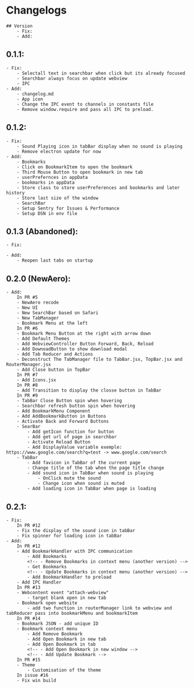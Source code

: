 # Changelogs
    ## Version
        - Fix:
        - Add:

## 0.1.1:
    - Fix:
        - Selectall text in searchbar when click but its already focused
        - Searchbar always focus on update webview
        - IPC
    - Add:
        - changelog.md
        - App icon
        - Change the IPC event to channels in constants file
        - Remove window.require and pass all IPC to preload.

## 0.1.2:
    - Fix:
        - Sound Playing icon in tabBar display when no sound is playing
        - Remove electron update for now
    - Add:
        - Bookmarks
        - Click on BookmarkItem to open the bookmark
        - Third Mouse Button to open bookmark in new tab
        - userPrefernces in appData
        - bookmarks in appData
        - Store class to store userPreferences and bookmarks and later history
        - Store last size of the window
        - SearchBar
        - Setup Sentry for Issues & Performance
        - Setup DSN in env file

## 0.1.3 (Abandoned):
    - Fix:
        
    - Add:
        - Reopen last tabs on startup

## 0.2.0 (NewAero):    
    - Add:
        In PR #5
        - NewAero recode
        - New UI
        - New SearchBar based on Safari
        - New TabManager
        - Bookmark Menu at the left
        In PR #6 
        - Bookmark Menu Button at the right with arrow down
        - Add Default Themes
        - Add WebviewController Button Forward, Back, Reload
        - Add DownoadButton to show download modal
        - Add Tab Reducer and Actions
        - Deconstruct The TabManager file to TabBar.jsx, TopBar.jsx and RouterManager.jsx
        - Add Close button in TopBar
        In PR #7 
        - Add Icons.jsx
        In PR #8
        - Add Transition to display the closse button in TabBar
        In PR #9
        - TabBar Close Button spin when hovering
        - Searchbar refresh button spin when hovering 
        - Add BookmarkMenu Component
        - Add AddBookmarkButton in Buttons
        - Activate Back and Forward Buttons
        - SearBar
            - Add getIcon function for button
            - Add get url of page in searchbar
            - Activate Reload Button
            - Add DisplayValue variable exemple: https://www.google.com/search?q=test -> www.google.com/search
        - TabBar
            - Add favicon in TabBar of the current page
            - Change title of the tab when the page title change
            - Add sound icon in TabBar when sound is playing
                - OnClick mute the sound
                - Change icon when sound is muted
            - Add loading icon in TabBar when page is loading

## 0.2.1:
    - Fix:
        In PR #12
        - Fix the display of the sound icon in tabBar
        - Fix spinner for loading icon in tabBar
    - Add:
        In PR #12
        - Add BookmarkHandler with IPC communication
            - Add Bookmarks
            <!-- - Remove Bookmarks in context menu (another version) -->
            - Get Bookmarks
            <!-- - Update Bookmarks in context menu (another version) -->
            - Add BookmarkHandler to preload
        - Add IPC Handler
        In PR #13
        - Webcontent event "attach-webview"
            - target blank open in new tab
        - Bookmark open website
            - add two function in routerManager link to webview and tabReducer pass into bookmarkMenu and bookmarkItem
        In PR #14
        - Bookmark JSON - add unique ID
        - Bookmark context menu
            - Add Remove Bookmark
            - Add Open Bookmark in new tab
            - Add Open Bookmark in tab
            <!-- - Add Open Bookmark in new window -->
            <!-- - Add Update Bookmark -->
        In PR #15
        - Theme
            - Customisation of the theme
        In issue #16
        - Fix win build
            

